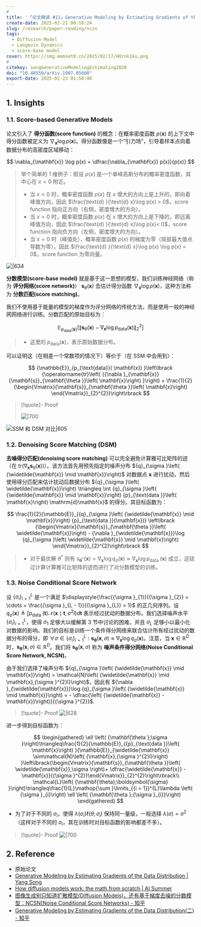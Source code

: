 ```yaml
---
# 
title: '「论文精读 #11」Generative Modeling by Estimating Gradients of the Data Distribution'
create-date: 2025-02-21 00:18:24
slug: /research/paper-reading/ncsn
tags:
  - Diffusion-Model
  - Langevin Dynamics
  - score-base model
cover: https://img.memset0.cn/2025/02/17/HOrnk1ku.png
# 
citekey: songGenerativeModelingEstimating2020
doi: "10.48550/arXiv.1907.05600" 
export-date: 2025-02-23 01:58:40
---
```




## 1. Insights

### 1.1. Score-based Generative Models

论文引入了 **得分函数(score function)** 的概念：在概率密度函数 $p(\mathbf{x})$ 的上下文中得分函数被定义为 $\nabla_{\mathbf{x}} \log p(\mathbf{x})$。得分函数像是一个“引力场”，引导着样本点向着数据分布的高密度区域移动：

$$
\nabla_{\mathbf{x}} \log p(x) = \dfrac{\nabla_{\mathbf{x}} p(x)}{p(x)}
$$

> 举个简单的 1 维例子：假设 $p(x)$ 是一个单峰高斯分布的概率密度函数，其中心在 $x=0$ 附近。
>
> -   当 $x < 0$ 时，概率密度函数 $p(x)$ 在 $x$ 增大的方向上是上升的，即向着峰值方向，因此 $\frac{\text{d} }{\text{d} x}\log p(x) > 0$，score function 指向正方向（右侧，密度增大的方向）。
> -   当 $x > 0$ 时，概率密度函数 $p(x)$ 在 $x$ 增大的方向上是下降的，即远离峰值方向，因此 $\frac{\text{d} }{\text{d} x}\log p(x)< 0$，score function 指向负方向（左侧，密度增大的方向）。
> -   当 $x = 0$ 时（峰值处），概率密度函数 $p(x)$ 的梯度为零（局部最大值点导数为零），因此 $\frac{\text{d} }{\text{d} x}\log p(x) \log p(x) = 0$，score function 为零向量。

![|634](https://img.memset0.cn/2025/02/20/pevLTPFj.png)

**分数模型(score-base model)** 就是基于这一思想的模型，我们训练神经网络（称为 **评分网络(score network)**） $\mathbf{s}_{\theta}(\mathbf{x})$ 去估计得分函数 $\nabla_{\mathbf{x}} \log p(\mathbf{x})$，这种方法称为 **分数匹配(score matching)**。

我们不使用基于能量的模型的梯度作为评分网络的传统方法，而是使用一般的神经网网络进行训练。分数匹配的原始目标为：

$$
\mathbb{E}_{p_{\text{data}}(\mathbf{x})} \left[ \|\mathbf{s}_{\theta}(\mathbf{x}) - \nabla_{\mathbf{x}} \log p_{\text{data}}(\mathbf{x}) \|_{2}^{2} \right]
$$

> -   这里的 $p_{\text{data}}(\mathbf{x})$，表示原始数据分布。

可以证明这（在相差一个常数项的情况下）等价于（在 SSM 中会用到）：

$$
{\mathbb{E}}_{p_{\text{data}}( \mathbf{x}) }\left\lbrack {\operatorname{tr}\left( {{\nabla }_{\mathbf{x}}{\mathbf{s}}_{\mathbf{\theta }}\left( \mathbf{x}\right) }\right) + \frac{1}{2}{\begin{Vmatrix}{\mathbf{s}}_{\mathbf{\theta }}\left( \mathbf{x}\right) \end{Vmatrix}}_{2}^{2}}\right\rbrack
$$

> [!quote]- Proof
>
> ![|700](https://img.memset0.cn/2025/02/21/UAfP3yD6.png)

![SSM 和 DSM 对比|605](https://img.memset0.cn/2025/02/21/GYXTE8b3.png)

### 1.2. Denoising Score Matching (DSM)

**去噪得分匹配(denoising score matching)** 可以完全避免计算雅可比矩阵的迹（在 $\operatorname*{tr(\nabla_{\mathbf{x}} \mathbf{s}_{\theta}(\mathbf{x}))}$）。该方法首先用预先指定的噪声分布 ${q}_{\sigma }\left( {\widetilde{\mathbf{x}} \mid \mathbf{x}}\right)$ 对数据点 $\mathbf{x}$ 进行扰动，然后使用得分匹配来估计扰动后数据分布 ${q}_{\sigma }\left( \widetilde{\mathbf{x}}\right) \triangleq \int {q}_{\sigma }\left( {\widetilde{\mathbf{x}} \mid \mathbf{x}}\right) {p}_{\text{data }}\left( \mathbf{x}\right) \mathrm{d}\mathbf{x}$ 的得分。其目标函数为：

$$
\frac{1}{2}{\mathbb{E}}_{{q}_{\sigma }\left( {\widetilde{\mathbf{x}} \mid \mathbf{x}}\right) {p}_{\text{data }}(\mathbf{x})} \left\lbrack {\begin{Vmatrix}{\mathbf{s}}_{\mathbf{\theta }}\left( \widetilde{\mathbf{x}}\right) - {\nabla }_{\widetilde{\mathbf{x}}}\log {q}_{\sigma }\left( \widetilde{\mathbf{x}} \mid \mathbf{x}\right) \end{Vmatrix}}_{2}^{2}\right\rbrack
$$

> -   对于最优解 $\theta^{\ast}$ 则有 ${\mathrm{s}}_{{\mathbf{\theta }}^{ * }}\left( \mathbf{x}\right) = {\nabla }_{\mathbf{x}}\log {q}_{\sigma }\left( \mathbf{x}\right) \approx {\nabla }_{\mathbf{x}}\log {p}_{\text{data }}\left( \mathbf{x}\right)$ 成立，这绕过计算计算雅可比矩阵的迹而进行了对分数模型的训练。

### 1.3. Noise Conditional Score Network

设 ${\left\{ {\sigma }_{i}\right\} }_{i = 1}^{L}$ 是一个满足 $\displaystyle{\frac{{\sigma }_{1}}{{\sigma }_{2}} = \cdots = \frac{{\sigma }_{L - 1}}{{\sigma }_{L}} > 1}$ 的正几何序列。设 $\displaystyle{{q}_{\sigma }\left( \mathbf{x}\right) \triangleq \int {p}_{\text{data }}\left( \mathbf{t}\right) \mathcal{N}\left( {\mathbf{x} \mid \mathbf{t},{\sigma }^{2}I}\right) \mathrm{d}\mathbf{t}}$ 表示经过扰动的数据分布。我们选择噪声水平 ${\left\{ {\sigma }_{i}\right\} }_{i = 1}^{L}$，使得 ${\sigma }_{1}$ 足够大以缓解第 3 节中讨论的困难，并且 ${\sigma }_{L}$ 足够小以最小化对数据的影响。我们的目标是训练一个条件得分网络来联合估计所有经过扰动的数据分布的得分，即 $\forall \sigma \in {\left\{ {\sigma }_{i}\right\} }_{i = 1}^{L} : {\mathbf{s}}_{\mathbf{\theta }}\left( {\mathbf{x},\sigma }\right) \approx {\nabla }_{\mathbf{x}}\log {q}_{\sigma }\left( \mathbf{x}\right)$。注意，当 $\mathbf{x} \in {\mathbb{R}}^{D}$ 时，${\mathbf{s}}_{\mathbf{\theta }}\left( {\mathbf{x},\sigma }\right) \in {\mathbb{R}}^{D}$。我们将 ${\mathbf{s}}_{\mathbf{\theta }}\left( {\mathbf{x},\sigma }\right)$ 称为 **噪声条件得分网络(Noise Conditional Score Network, NCSN)**。

由于我们选择了噪声分布 ${q}_{\sigma }\left( {\widetilde{\mathbf{x}} \mid \mathbf{x}}\right) = \mathcal{N}\left( {\widetilde{\mathbf{x}} \mid \mathbf{x},{\sigma }^{2}I}\right)$，因此有 ${\nabla }_{\widetilde{\mathbf{x}}}\log {q}_{\sigma }\left( {\widetilde{\mathbf{x}} \mid \mathbf{x}}\right) = - \dfrac{\left( {\widetilde{\mathbf{x}} - \mathbf{x}}\right)}{{\sigma }^{2}}$.

> [!quote]- Proof
> ![|628](https://img.memset0.cn/2025/02/21/hzmlTkPz.png)

进一步得到目标函数为：

$$
\begin{gathered}
\ell \left( {\mathbf{\theta };\sigma }\right)\triangleq\frac{1}{2}{\mathbb{E}}_{{p}_{\text{data }}\left( \mathbf{x}\right) }{\mathbb{E}}_{\widetilde{\mathbf{x}} \sim\mathcal{N}\left( {\mathbf{x},{\sigma }^{2}I}\right) }\left\lbrack{\begin{Vmatrix}{\mathbf{s}}_{\mathbf{\theta }}\left( \widetilde{\mathbf{x}},\sigma \right)+ \dfrac{\widetilde{\mathbf{x}} - \mathbf{x}}{{\sigma }^{2}}\end{Vmatrix}}_{2}^{2}\right\rbrack\\
\mathcal{L}\left( {\mathbf{\theta};\boldsymbol{\sigma} }\right)\triangleq\frac{1}{L}\mathop{\sum }\limits_{{i = 1}}^{L}\lambda \left( {\sigma }_{i}\right) \ell \left( {\mathbf{\theta };{\sigma }_{i}}\right)
\end{gathered}
$$

- 为了对于不同的 $\sigma_{i}$，使得 $\lambda(\sigma_{i}) \ell(\theta; \sigma_{i})$ 保持同一量级，一般选择 $\lambda(\sigma) = \sigma^{2}$（这样对于不同的 $\sigma_{i}$，其在训练时对目标函数的影响都差不多）。

> [!quote]- Proof
> ![|700](https://img.memset0.cn/2025/02/21/iA4FpAD7.png)

## 2. Reference

- 原始论文
- [Generative Modeling by Estimating Gradients of the Data Distribution | Yang Song](https://yang-song.net/blog/2021/score/)
- [How diffusion models work: the math from scratch | AI Summer](https://theaisummer.com/diffusion-models/)
- [图像生成别只知道扩散模型(Diffusion Models)，还有基于梯度去噪的分数模型：NCSN(Noise Conditional Score Networks) - 知乎](https://zhuanlan.zhihu.com/p/597490389)
- [Generative Modeling by Estimating Gradients of the Data Distribution(二) - 知乎](https://zhuanlan.zhihu.com/p/667190905)




